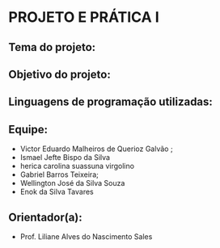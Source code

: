 # PROJETO E PRÁTICA I

## Tema do projeto: 



## Objetivo do projeto:


## Linguagens de programação utilizadas:


## Equipe:

* Victor Eduardo Malheiros de Querioz Galvão ;
* Ismael Jefte Bispo da Silva
* herica carolina suassuna virgolino
* Gabriel Barros Teixeira;
* Wellington José da Silva Souza
* Enok da Silva Tavares

## Orientador(a):

* Prof. Liliane Alves do Nascimento Sales

